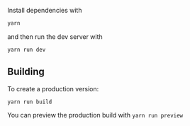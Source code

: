 Install dependencies with
```bash
yarn 
```
and then run the dev server with 
```bash
yarn run dev
```

## Building

To create a production version:

```bash
yarn run build
```

You can preview the production build with `yarn run preview`
